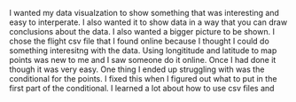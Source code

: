I wanted my data visualzation to show something that was interesting and easy to interperate. I also wanted it to show data in a way that you can draw conclusions about the data. I also wanted a bigger picture to be shown. I chose the flight csv file that I found online because I thought I could do something interesitng with the data. Using longititude and latitude to map points was new to me and I saw someone do it online. Once I had done it though it was very easy. One thing I ended up struggling with was the conditional for the points. I fixed this when I figured out what to put in the first part of the conditional. I learned a lot about how to use csv files and 